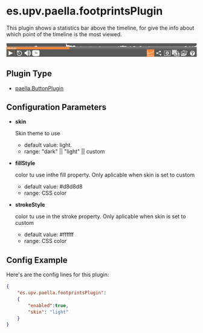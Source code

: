 ---
---

# es.upv.paella.footprintsPlugin

This plugin shows a statistics bar above the timeline, for give the info about which point of the timeline is the most viewed.

![](images/footprintsPlugin.jpg)

## Plugin Type

* [paella.ButtonPlugin](../../developers/plugin_types.md)

## Configuration Parameters

* **skin**

    Skin theme to use
    - default value: light.
    - range: "dark" || "light" || custom

* **fillStyle**

    color tu use inthe fill property. Only aplicable when skin is set to custom
    - default value: #d8d8d8
    - range: CSS color

* **strokeStyle**

    color tu use in the stroke  property. Only aplicable when skin is set to custom
    - default value: #ffffff
    - range: CSS color


## Config Example

Here's are the config lines for this plugin:

```json
{
	"es.upv.paella.footprintsPlugin":
	{
		"enabled":true, 
		"skin": "light"
	}
}
```
